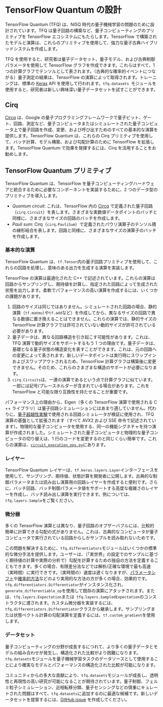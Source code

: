 # TensorFlow Quantum の設計

TensorFlow Quantum (TFQ) は、NISQ 時代の量子機械学習の問題のために設計されています。TFQ は量子回路の構築など、量子コンピューティングのプリミティブを TensorFlow エコシステムにもたらします。TensorFlow で構築されたモデルと演算は、これらのプリミティブを使用して、強力な量子古典ハイブリッドシステムを作成します。

TFQ を使用すると、研究者は量子データセット、量子モデル、および古典制御パラメータを使用して TensorFlow グラフを作成できます。これらはすべて、1 つの計算グラフでテンソルとして表されます。（古典的な確率的イベントにつながる）量子測定の結果は、TensorFlow の演算によって取得されます。トレーニングは、標準の [Keras](https://www.tensorflow.org/guide/keras/overview) API を使用して行われます。`tfq.datasets `モジュールを使用すると、研究者は新しい興味深い量子データセットを試すことができます。

## Cirq

<a href="https://github.com/quantumlib/Cirq" class="external">Circq</a> は、Google の量子プログラミングフレームワークで量子ビット、ゲート、回路、測定など、量子コンピュータまたはシミュレートされた量子コンピュータ上で量子回路を作成、変更、および呼び出すためのすべての基本的な演算を提供します。TensorFlow Quantum は、これらの Cirq プリミティブを使用して、バッチ計算、モデル構築、および勾配計算のために TensorFlow を拡張します。TensorFlow Quantum で効果を発揮するには、Cirq を活用することをお勧めします。

## TensorFlow Quantum プリミティブ

TensorFlow Quantum は、TensorFlow を量子コンピューティングハードウェアと統合するために必要なコンポーネントを実装するために、2 つのデータ型のプリミティブを導入します。

- *Quantum circuit*: これは、TensorFlow 内の <a href="https://github.com/quantumlib/Cirq" class="external">Circq</a> で定義された量子回路（`cirq.Circuit`）を表します。さまざまな実数値データポイントのバッチと同様に、さまざまなサイズの回路のバッチを作成します。
- *Pauli sum*: Cirq（`cirq.PauliSum`）で定義されたパウリ演算子のテンソル積の線形結合を表します。回路と同様に、さまざまなサイズの演算子のバッチを作成します。

### 基本的な演算

TensorFlow Quantum は、`tf.Tensor`内の量子回路プリミティブを使用して、これらの回路を処理し、意味のある出力を生成する演算を実装します。

TensorFlow の演算は最適化された C++ で記述されています。これらの演算は回路からサンプリングし、期待値を計算し、指定された回路によって生成された状態を出力します。柔軟でパフォーマンスの高い演算を作成するには、いくつかの課題があります。

1. 回路のサイズは同じではありません。シミュレートされた回路の場合、静的演算（`tf.matmul`や`tf.add`など）を作成してから、異なるサイズの回路で異なる数値に置き換えることはできません。これらの演算では、静的サイズの TensorFlow 計算グラフでは許可されていない動的サイズが許可されている必要があります。
2. 量子データは、異なる回路構造を引き起こす可能性があります。これは、TFQ 演算で動的サイズをサポートするもう 1 つの理由です。量子データは、基礎となる量子状態の構造変化を表すことができます。これは、元の回路への変更によって表されます。新しいデータポイントは実行時にスワップインおよびスワップアウトされるため、TensorFlow 計算グラフは構築後に変更できません。そのため、これらのさまざまな構造のサポートが必要になります。
3. `cirq.Circuits`は、一連の演算であるという点で計算グラフに似ています。一部には記号/プレースホルダーが含まれている場合があります。これを TensorFlow と可能な限り互換性を持たせることが重要です。

パフォーマンス上の理由から、Eigen（多くの TensorFlow 演算で使用される C ++ ライブラリ）は量子回路シミュレーションにはあまり適していません。代わりに、<a href="https://ai.googleblog.com/2019/10/quantum-supremacy-using-programmable.html" class="external">量子超越性実験</a>で使用される回路シミュレータが検証に使用され、TFQ 演算の基盤として拡張されます（すべて AVX2 および SSE 命令で記述されています）。物理的な量子コンピュータを使用する、同一の機能シグネチャを持つ演算が作成されました。シミュレートされた量子コンピュータと物理的な量子コンピュータの切り替えは、1 行のコードを変更するのと同じくらい簡単です。これらの演算は、<a href="https://github.com/tensorflow/quantum/blob/master/tensorflow_quantum/core/ops/circuit_execution_ops.py" class="external"><code>circuit_execution_ops.py</code></a>にあります。

### レイヤー

TensorFlow Quantum レイヤーは、`tf.keras.layers.Layer`インターフェースを使用して、サンプリング、期待値、状態計算を開発者に公開します。古典的な制御パラメータまたは読み出し演算用の回路レイヤーを作成すると便利です。さらに、バッチ回路、バッチ制御パラメータ値をサポートする高度な複雑さのレイヤーを作成し、バッチ読み出し演算を実行できます。例については、`tfq.layers.Sample`をご覧ください。

### 微分器

多くの TensorFlow 演算とは異なり、量子回路のオブザーバブルには、比較的簡単に計算できる勾配の式がありません。これは、古典的なコンピュータが量子コンピュータで実行されている回路からしかサンプルを読み取れないためです。

この問題を解決するために、`tfq.differentiators`モジュールはいくつかの標準的な微分手法を提供します。ユーザーは、（「実世界」の設定でのサンプルに基づく期待値の計算や実際の分析で）勾配を計算するための独自の方法を定義することもできます。多くの場合、有限差分法などでは解析/正確な環境で最も高速（実時間）に実行できです。（実時間の）速度は遅くなりますが、<a href="https://arxiv.org/abs/1811.11184" class="external">パラメータシフト</a>や<a href="https://arxiv.org/abs/1901.05374" class="external">確率的方法</a>などのより実用的な方法の方が多くの場合、効果的です。`tfq.differentiators.Differentiator`がインスタンス化され、`generate_differentiable_op`を使用して既存の演算にアタッチされます。または、`tfq.layers.Expectation`または` tfq.layers.SampledExpectation`のコンストラクタに渡されます。カスタム微分器を実装するには、`tfq.differentiators.Differentiator`クラスから継承します。サンプリングまたは状態ベクトル計算の勾配演算を定義するには、`tf.custom_gradient`を使用します。

### データセット

量子コンピューティングの分野が成長するにつれて、より多くの量子データとモデルの組み合わせが発生し、構造化された比較がより困難になります。`tfq.datasets`モジュールを量子機械学習タスクのデータソースとして使用することにより確実なモデルとパフォーマンスの構造化された比較が可能になります。

コミュニティからの多大な貢献により、`tfq.datasets`モジュールが成長し、透明性と再現性の高い研究が可能になることが期待されています。量子制御、フェルミ粒子シミュレーション、近相転移分類、量子センシングなどの慎重にキュレートされた問題はすべて、`tfq.datasets`に追加するのに最適な候補です。新しいデータセットを提案するには、<a href="https://github.com/tensorflow/quantum/issues">GitHub issue</a> を作成してください。

